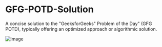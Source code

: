 # GFG-POTD-Solution
A concise solution to the "GeeksforGeeks" Problem of the Day" (GFG POTD), typically offering an optimized approach or algorithmic solution.

![image](https://github.com/sjoshihypen/GFG-POTD-Solution/assets/79572922/46b802ad-f25b-447b-893d-cb29e8ad6834)
